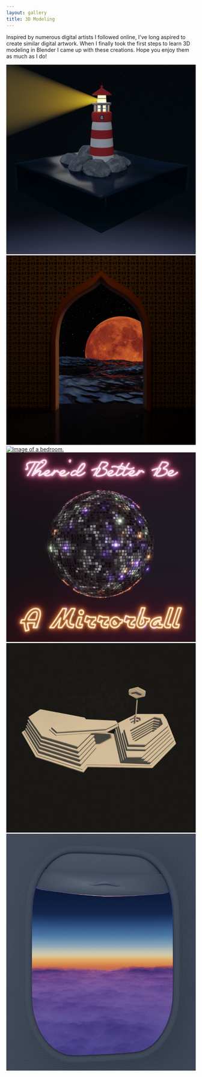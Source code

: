 ```yaml
---
layout: gallery
title: 3D Modeling
---
```


Inspired by numerous digital artists I followed online, I've long aspired to create similar digital artwork. When I finally took the first steps to learn 3D modeling in Blender I came up with these creations. Hope you enjoy them as much as I do!

<div class="gallery-item"><a href="\..\assets\img\lighthouse.png" data-lightbox="3d-gallery" data-title="Lonely lighthouse in a starry night"><img src="\..\assets\img\lighthouse.png" alt="Image of a lighthouse."></a></div>

<div class="gallery-item"><a href="\..\assets\img\ocean.png" data-lightbox="3d-gallery" data-title="Fremen’s Dream: Lost in the wonder of a world transformed"><img src="\..\assets\img\ocean.png" alt="Image of a moon scene."></a></div>

<div class="gallery-item"><a href="\..\assets\img\bedroom.png" data-lightbox="3d-gallery" data-title="A peaceful bedroom."><img src="\..\assets\img\bedroom.png" alt="Image of a bedroom."></a></div>

<div class="gallery-item"><a href="\..\assets\img\mirrorball.png" data-lightbox="3d-gallery" data-title="Am I late to the party?"><img src="\..\assets\img\mirrorball.png" alt="Image of a mirrorball."></a></div>

<div class="gallery-item"><a href="\..\assets\img\tbhc-yellow.png" data-lightbox="3d-gallery" data-title="Tranquility Base Hotel & Casino"><img src="\..\assets\img\tbhc-yellow.png" alt="Image of the Tranquility Base Hotel & Casino."></a></div>

<div class="gallery-item"><a href="\..\assets\img\plane_window.png" data-lightbox="3d-gallery" data-title="Traveler above the sea of indigo clouds"><img src="\..\assets\img\plane_window.png" alt="Image of a plane window."></a></div>
